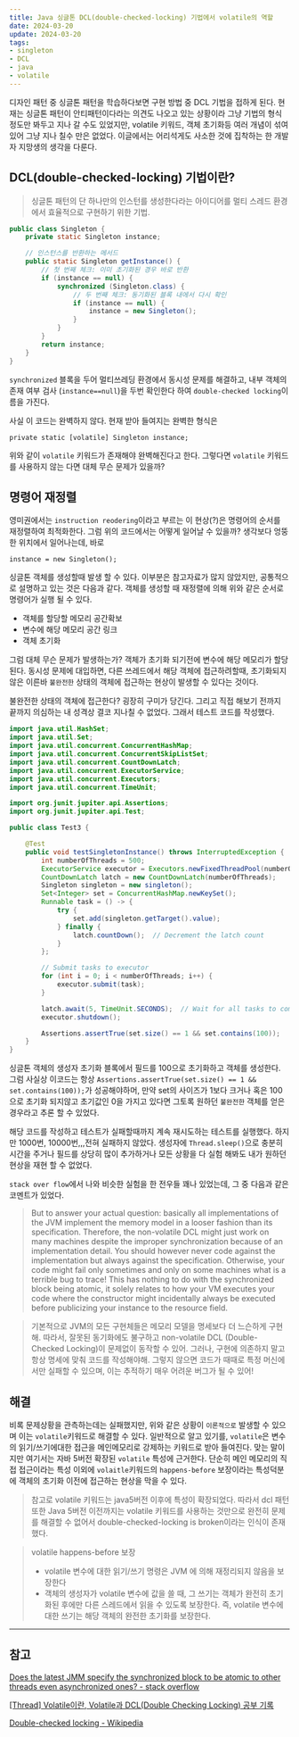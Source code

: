 ```yaml
---
title: Java 싱글톤 DCL(double-checked-locking) 기법에서 volatile의 역할 
date: 2024-03-20
update: 2024-03-20
tags:
- singleton
- DCL
- java
- volatile
---
```


디자인 패턴 중 싱글톤 패턴을 학습하다보면 구현 방법 중 DCL 기법을 접하게 된다. 현재는 싱글톤 패턴이 안티패턴이다라는 의견도 
나오고 있는 상황이라 그냥 기법의 형식 정도만 봐두고 지나 갈 수도 있었지만, volatile 키워드, 객체 초기화등 여러 개념이
섞여있어 그냥 지나 칠수 만은 없었다. 이글에서는 어리석게도 사소한 것에 집착하는 한 개발자 지망생의 생각을 다룬다.

## DCL(double-checked-locking) 기법이란?
> 싱글톤 패턴의 단 하나만의 인스턴를 생성한다라는 아이디어를 멀티 스레드 환경에서 효율적으로 구현하기 위한 기법.

```java
public class Singleton {
    private static Singleton instance;

    // 인스턴스를 반환하는 메서드
    public static Singleton getInstance() {
        // 첫 번째 체크: 이미 초기화된 경우 바로 반환
        if (instance == null) {
            synchronized (Singleton.class) {
                // 두 번째 체크: 동기화된 블록 내에서 다시 확인
                if (instance == null) {
                    instance = new Singleton();
                }
            }
        }
        return instance;
    }
}
```

`synchronized` 블록을 두어 멀티쓰레딩 환경에서 동시성 문제를 해결하고,
내부 객체의 존재 여부 검사 (`instance==null`)을 두번 확인한다 하여 `double-checked locking`이름을 가진다.

사실 이 코드는 완벽하지 않다. 현재 받아 들여지는 완벽한 형식은

    private static [volatile] Singleton instance;

위와 같이 `volatile` 키워드가 존재해야 완벽해진다고 한다. 그렇다면 `volatile` 키워드를 사용하지 않는 다면 대체 무슨 문제가 있을까?




## 명령어 재정렬
영미권에서는 `instruction reodering`이라고 부르는 이 현상(?)은 명령어의 순서를 재정렬하여 최적화한다.
그럼 위의 코드에서는 어떻게 일어날 수 있을까? 생각보다 엉뚱한 위치에서 일어나는데,
바로
    
    instance = new Singleton();

싱글톤 객체를 생성할때 발생 할 수 있다. 이부분은 참고자료가 많지 않았지만, 공통적으로 설명하고 있는 것은 다음과 같다.
객체를 생성할 때 재정렬에 의해 위와 같은 순서로 명령어가 실행 될 수 있다.
+ 객체를 할당할 메모리 공간확보
+ 변수에 해당 메모리 공간 링크
+ 객체 초기화

그럼 대체 무슨 문제가 발생하는가? 객체가 초기화 되기전에 변수에 해당 메모리가 할당된다. 동시성 문제에 대입하면,
다른 쓰레드에서 해당 객체에 접근하려할때, 초기화되지 않은 이른바 `불완전한` 상태의 객체에 접근하는 현상이 발생할 수 있다는 것이다.

불완전한 상태의 객체에 접근한다? 굉장히 구미가 당긴다. 그리고 직접 해보기 전까지 끝까지 의심하는 내 성격상 결코 지나칠 수 없었다.
그래서 테스트 코드를 작성했다.

```java
import java.util.HashSet;
import java.util.Set;
import java.util.concurrent.ConcurrentHashMap;
import java.util.concurrent.ConcurrentSkipListSet;
import java.util.concurrent.CountDownLatch;
import java.util.concurrent.ExecutorService;
import java.util.concurrent.Executors;
import java.util.concurrent.TimeUnit;

import org.junit.jupiter.api.Assertions;
import org.junit.jupiter.api.Test;

public class Test3 {

	@Test
	public void testSingletonInstance() throws InterruptedException {
		int numberOfThreads = 500;
		ExecutorService executor = Executors.newFixedThreadPool(numberOfThreads);
		CountDownLatch latch = new CountDownLatch(numberOfThreads);
		Singleton singleton = new singleton();
		Set<Integer> set = ConcurrentHashMap.newKeySet();
		Runnable task = () -> {
			try {
				set.add(singleton.getTarget().value);
			} finally {
				latch.countDown();  // Decrement the latch count
			}
		};

		// Submit tasks to executor
		for (int i = 0; i < numberOfThreads; i++) {
			executor.submit(task);
		}

		latch.await(5, TimeUnit.SECONDS);  // Wait for all tasks to complete
		executor.shutdown();

		Assertions.assertTrue(set.size() == 1 && set.contains(100));
	}
}
```

싱글톤 객체의 생성자 초기화 블록에서 필드를 100으로 초기화하고 객체를 생성한다.
그럼 사실상 이코드는 항상 `Assertions.assertTrue(set.size() == 1 && set.contains(100));`가 성공해야하머,
만약 set의 사이즈가 1보다 크거나 혹은 100으로 초기화 되지않고 초기값인 0을 가지고 있다면 그토록 원하던 `불완전한` 객체를 얻은 경우라고
추론 할 수 있었다.

해당 코드를 작성하고 테스트가 실패할때까지 계속 재시도하는 테스트를 실행했다. 하지만 1000번, 10000번,,,전혀 실패하지 않았다. 
생성자에 `Thread.sleep()`으로 충분히 시간을 주거나 필드를 상당히 많이 추가하거나 모든 상황을 다 실험 해봐도 내가 원하던 현상을 
재현 할 수 없었다.

`stack over flow`에서 나와 비슷한 실험을 한 전우들 꽤나 있었는데, 그 중 다음과 같은 코멘트가 있었다.

> But to answer your actual question: basically all implementations of the JVM implement the memory model in a looser fashion than its specification. Therefore, the non-volatile DCL might just work on many machines despite the improper synchronization because of an implementation detail. You should however never code against the implementation but always against the specification. Otherwise, your code might fail only sometimes and only on some machines what is a terrible bug to trace! This has nothing to do with the synchronized block being atomic, it solely relates to how your VM executes your code where the constructor might incidentally always be executed before publicizing your instance to the resource field.

> 기본적으로 JVM의 모든 구현체들은 메모리 모델을 명세보다 더 느슨하게 구현해.
따라서, 잘못된 동기화에도 불구하고 non-volatile DCL (Double-Checked Locking)이 
문제없이 동작할 수 있어. 그러나, 구현에 의존하지 말고 항상 명세에 맞춰 코드를 작성해야해. 
그렇지 않으면 코드가 때때로 특정 머신에서만 실패할 수 있으며, 이는 추적하기 매우 어려운 버그가 될 수 있어!

## 해결
비록 문제상황을 관측하는데는 실패했지만, 위와 같은 상황이 `이론적으로` 발생할 수 있으며 이는 `volatile`키워드로 해결할 수 있다.
일반적으로 알고 있기를, `volatile`은 변수의 읽기/쓰기에대한 접근을 메인메모리로 강제하는 키워드로 받아 들여진다. 
맞는 말이지만 여기서는 자바 5버전 확장된 `volatile` 특성에 근거한다. 단순히 메인 메모리의 직접 접근이라는 특성 이외에 `volaitle`키워드의 `happens-before` 보장이라는 특성덕분에
객체의 초기화 이전에 접근하는 현상을 막을 수 있다.

> 참고로 volatile 키워드는 java5버전 이후에 특성이 확장되었다. 따라서 dcl 패턴 또한 Java 5버전 이전까지는 volatile 키워드를
> 사용하는 것만으로 완전히 문제를 해결할 수 없어서 double-checked-locking is broken이라는 인식이 존재했다.

> volatile happens-before 보장 
>  
> + volatile 변수에 대한 읽기/쓰기 명령은 JVM 에 의해 재정리되지 않음을 보장한다
> + 객체의 생성자가 volatile 변수에 값을 쓸 때, 그 쓰기는 객체가 완전히 초기화된 후에만 다른 스레드에서 읽을 수 있도록 보장한다. 즉, volatile 변수에 대한 쓰기는 해당 객체의 완전한 초기화를 보장한다.
---

## 참고
<a href="https://stackoverflow.com/questions/34450511/does-the-latest-jmm-specify-the-synchronized-block-to-be-atomic-to-other-threads/34454970#34454970
" target="_blank">Does the latest JMM specify the synchronized block to be atomic to other threads even asynchronized ones? - stack overflow </a>

<a href="https://mong-dev.tistory.com/23" target="_blank">[Thread] Volatile이란, Volatile과 DCL(Double Checking Locking) 공부 기록</a>

<a href="https://en.wikipedia.org/wiki/Double-checked_locking" target="_blank">Double-checked locking - Wikipedia</a>


